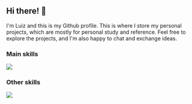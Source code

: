 ## Hi there! 👋

I'm Luiz and this is my Github profile. This is where I store my personal projects, which are mostly for personal study and reference. Feel free to explore the projects, and I'm also happy to chat and exchange ideas.

### Main skills

<a href="https://skillicons.dev">
  <img src="https://skillicons.dev/icons?i=java,spring" />
</a>

### Other skills

<a href="https://skillicons.dev">
  <img src="https://skillicons.dev/icons?i=js,ts,html,css,nodejs,mysql,postgres,mongodb,kafka,git,rabbitmq,docker" />
</a>
